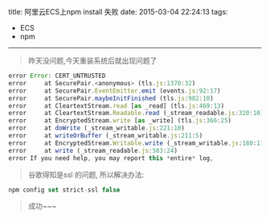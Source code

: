 title: 阿里云ECS上npm install 失败
date: 2015-03-04 22:24:13
tags: 
- ECS
- npm
---

> 昨天没问题,今天重装系统后就出现问题了

```js
error Error: CERT_UNTRUSTED
error     at SecurePair.<anonymous> (tls.js:1370:32)
error     at SecurePair.EventEmitter.emit (events.js:92:17)
error     at SecurePair.maybeInitFinished (tls.js:982:10)
error     at CleartextStream.read [as _read] (tls.js:469:13)
error     at CleartextStream.Readable.read (_stream_readable.js:320:10)
error     at EncryptedStream.write [as _write] (tls.js:366:25)
error     at doWrite (_stream_writable.js:221:10)
error     at writeOrBuffer (_stream_writable.js:211:5)
error     at EncryptedStream.Writable.write (_stream_writable.js:180:11)
error     at write (_stream_readable.js:583:24)
error If you need help, you may report this *entire* log,
```
> 谷歌得知是ssl 的问题,
> 所以解决办法:

```js
npm config set strict-ssl false
```

> 成功~~~
